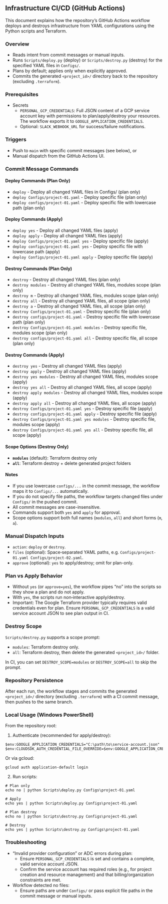 ## Infrastructure CI/CD (GitHub Actions)

This document explains how the repository’s GitHub Actions workflow deploys and destroys infrastructure from YAML configurations using the Python scripts and Terraform.

### Overview
- Reads intent from commit messages or manual inputs.
- Runs `Scripts/deploy.py` (deploy) or `Scripts/destroy.py` (destroy) for the specified YAML files in `Configs/`.
- Plans by default; applies only when explicitly approved.
- Commits the generated `<project_id>/` directory back to the repository (excluding `.terraform`).

### Prerequisites
- Secrets
  - `PERSONAL_GCP_CREDENTIALS`: Full JSON content of a GCP service account key with permissions to plan/apply/destroy your resources. The workflow exports it to `GOOGLE_APPLICATION_CREDENTIALS`.
  - Optional: `SLACK_WEBHOOK_URL` for success/failure notifications.

### Triggers
- Push to `main` with specific commit messages (see below), or
- Manual dispatch from the GitHub Actions UI.

### Commit Message Commands

#### Deploy Commands (Plan Only)
- `deploy` - Deploy all changed YAML files in Configs/ (plan only)
- `deploy Configs/project-01.yaml` - Deploy specific file (plan only)
- `deploy configs/project-01.yaml` - Deploy specific file with lowercase path (plan only)

#### Deploy Commands (Apply)
- `deploy yes` - Deploy all changed YAML files (apply)
- `deploy apply` - Deploy all changed YAML files (apply)
- `deploy Configs/project-01.yaml yes` - Deploy specific file (apply)
- `deploy configs/project-01.yaml yes` - Deploy specific file with lowercase path (apply)
- `deploy Configs/project-01.yaml apply` - Deploy specific file (apply)

#### Destroy Commands (Plan Only)
- `destroy` - Destroy all changed YAML files (plan only)
- `destroy modules` - Destroy all changed YAML files, modules scope (plan only)
- `destroy m` - Destroy all changed YAML files, modules scope (plan only)
- `destroy all` - Destroy all changed YAML files, all scope (plan only)
- `destroy a` - Destroy all changed YAML files, all scope (plan only)
- `destroy Configs/project-01.yaml` - Destroy specific file (plan only)
- `destroy configs/project-01.yaml` - Destroy specific file with lowercase path (plan only)
- `destroy Configs/project-01.yaml modules` - Destroy specific file, modules scope (plan only)
- `destroy configs/project-01.yaml all` - Destroy specific file, all scope (plan only)

#### Destroy Commands (Apply)
- `destroy yes` - Destroy all changed YAML files (apply)
- `destroy apply` - Destroy all changed YAML files (apply)
- `destroy yes modules` - Destroy all changed YAML files, modules scope (apply)
- `destroy yes all` - Destroy all changed YAML files, all scope (apply)
- `destroy apply modules` - Destroy all changed YAML files, modules scope (apply)
- `destroy apply all` - Destroy all changed YAML files, all scope (apply)
- `destroy Configs/project-01.yaml yes` - Destroy specific file (apply)
- `destroy configs/project-01.yaml apply` - Destroy specific file (apply)
- `destroy Configs/project-01.yaml yes modules` - Destroy specific file, modules scope (apply)
- `destroy Configs/project-01.yaml yes all` - Destroy specific file, all scope (apply)

#### Scope Options (Destroy Only)
- **`modules`** (default): Terraform destroy only
- **`all`**: Terraform destroy + delete generated project folders

#### Notes
- If you use lowercase `configs/...` in the commit message, the workflow maps it to `Configs/...` automatically.
- If you do not specify file paths, the workflow targets changed files under `Configs/` in the pushed commit.
- All commit messages are case-insensitive.
- Commands support both `yes` and `apply` for approval.
- Scope options support both full names (`modules`, `all`) and short forms (`m`, `a`).

### Manual Dispatch Inputs
- `action`: `deploy` or `destroy`.
- `files` (optional): Space‑separated YAML paths, e.g. `Configs/project-01.yaml Configs/project-02.yaml`.
- `approve` (optional): `yes` to apply/destroy; omit for plan-only.

### Plan vs Apply Behavior
- Without `yes` (or `approve=yes`), the workflow pipes “no” into the scripts so they show a plan and do not apply.
- With `yes`, the scripts run non‑interactive apply/destroy.
- Important: The Google Terraform provider typically requires valid credentials even for plan. Ensure `PERSONAL_GCP_CREDENTIALS` is a valid service account JSON to see plan output in CI.

### Destroy Scope
`Scripts/destroy.py` supports a scope prompt:
- `modules`: Terraform destroy only.
- `all`: Terraform destroy, then delete the generated `<project_id>/` folder.

In CI, you can set `DESTROY_SCOPE=modules` or `DESTROY_SCOPE=all` to skip the prompt.

### Repository Persistence
After each run, the workflow stages and commits the generated `<project_id>/` directory (excluding `.terraform`) with a CI commit message, then pushes to the same branch.

### Local Usage (Windows PowerShell)
From the repository root:

1) Authenticate (recommended for apply/destroy):
```
$env:GOOGLE_APPLICATION_CREDENTIALS="C:\path\to\service-account.json"
$env:CLOUDSDK_AUTH_CREDENTIAL_FILE_OVERRIDE=$env:GOOGLE_APPLICATION_CREDENTIALS
```
Or via gcloud:
```
gcloud auth application-default login
```

2) Run scripts:
```
# Plan only
echo no | python Scripts\deploy.py Configs\project-01.yaml

# Apply
echo yes | python Scripts\deploy.py Configs\project-01.yaml

# Plan destroy
echo no | python Scripts\destroy.py Configs\project-01.yaml

# Destroy
echo yes | python Scripts\destroy.py Configs\project-01.yaml
```

### Troubleshooting
- “Invalid provider configuration” or ADC errors during plan:
  - Ensure `PERSONAL_GCP_CREDENTIALS` is set and contains a complete, valid service account JSON.
  - Confirm the service account has required roles (e.g., for project creation and resource management) and that billing/organization constraints are met.
- Workflow detected no files:
  - Ensure paths are under `Configs/` or pass explicit file paths in the commit message or manual inputs.


